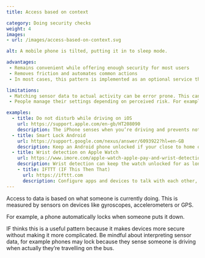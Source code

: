 ```yaml
---
title: Access based on context

category: Doing security checks
weight: 4
images:
- url: /images/access-based-on-context.svg

alt: A mobile phone is tilted, putting it in to sleep mode.

advantages:
 - Remains convenient while offering enough security for most users
 - Removes friction and automates common actions
 - In most cases, this pattern is implemented as an optional service that people can enable or disable

limitations:
 - Matching sensor data to actual activity can be error prone. This can lead to a higher rate of access than may be intended
 - People manage their settings depending on perceived risk. For example, setting your phone to stay unlocked while at home might make it possible for guests in your home to access information on it

examples:
  - title: Do not disturb while driving on iOS
    url: https://support.apple.com/en-gb/HT208090
    description: The iPhone senses when you’re driving and prevents notifications.
  - title: Smart Lock Android
    url: https://support.google.com/nexus/answer/6093922?hl=en-GB
    description: Keep an Android phone unlocked if your close to home or the phone is in your pocket
  - title: Wrist detection on Apple Watch
    url: https://www.imore.com/apple-watch-apple-pay-and-wrist-detection-what-you-need-know
    description: Wrist detection can keep the watch unlocked for as long as the screen is on or it maintains skin contact.
    - title: IFTTT (IF This Then That)
      url: https://ifttt.com
      description: Configure apps and devices to talk with each other, for example to play Spotify when you arrive home.
---
```


Access to data is based on what someone is currently doing. This is measured by sensors on devices like gyroscopes, accelerometers or GPS.

For example, a phone automatically locks when someone puts it down.

IF thinks this is a useful pattern because it makes devices more secure without making it more complicated. Be mindful about interpreting sensor data, for example phones may lock because they sense someone is driving when actually they’re travelling on the bus.
